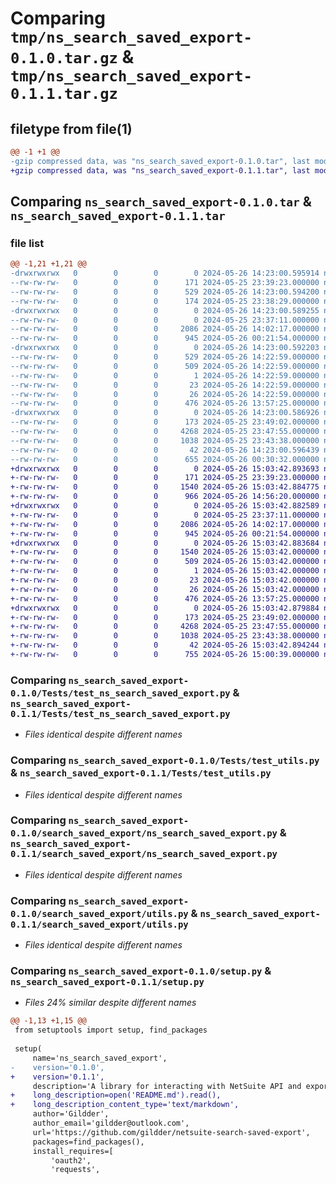 # Comparing `tmp/ns_search_saved_export-0.1.0.tar.gz` & `tmp/ns_search_saved_export-0.1.1.tar.gz`

## filetype from file(1)

```diff
@@ -1 +1 @@
-gzip compressed data, was "ns_search_saved_export-0.1.0.tar", last modified: Sun May 26 14:23:00 2024, max compression
+gzip compressed data, was "ns_search_saved_export-0.1.1.tar", last modified: Sun May 26 15:03:42 2024, max compression
```

## Comparing `ns_search_saved_export-0.1.0.tar` & `ns_search_saved_export-0.1.1.tar`

### file list

```diff
@@ -1,21 +1,21 @@
-drwxrwxrwx   0        0        0        0 2024-05-26 14:23:00.595914 ns_search_saved_export-0.1.0/
--rw-rw-rw-   0        0        0      171 2024-05-25 23:39:23.000000 ns_search_saved_export-0.1.0/LICENSE
--rw-rw-rw-   0        0        0      529 2024-05-26 14:23:00.594200 ns_search_saved_export-0.1.0/PKG-INFO
--rw-rw-rw-   0        0        0      174 2024-05-25 23:38:29.000000 ns_search_saved_export-0.1.0/README.md
-drwxrwxrwx   0        0        0        0 2024-05-26 14:23:00.589255 ns_search_saved_export-0.1.0/Tests/
--rw-rw-rw-   0        0        0        0 2024-05-25 23:37:11.000000 ns_search_saved_export-0.1.0/Tests/__init__.py
--rw-rw-rw-   0        0        0     2086 2024-05-26 14:02:17.000000 ns_search_saved_export-0.1.0/Tests/test_ns_search_saved_export.py
--rw-rw-rw-   0        0        0      945 2024-05-26 00:21:54.000000 ns_search_saved_export-0.1.0/Tests/test_utils.py
-drwxrwxrwx   0        0        0        0 2024-05-26 14:23:00.592203 ns_search_saved_export-0.1.0/ns_search_saved_export.egg-info/
--rw-rw-rw-   0        0        0      529 2024-05-26 14:22:59.000000 ns_search_saved_export-0.1.0/ns_search_saved_export.egg-info/PKG-INFO
--rw-rw-rw-   0        0        0      509 2024-05-26 14:22:59.000000 ns_search_saved_export-0.1.0/ns_search_saved_export.egg-info/SOURCES.txt
--rw-rw-rw-   0        0        0        1 2024-05-26 14:22:59.000000 ns_search_saved_export-0.1.0/ns_search_saved_export.egg-info/dependency_links.txt
--rw-rw-rw-   0        0        0       23 2024-05-26 14:22:59.000000 ns_search_saved_export-0.1.0/ns_search_saved_export.egg-info/requires.txt
--rw-rw-rw-   0        0        0       26 2024-05-26 14:22:59.000000 ns_search_saved_export-0.1.0/ns_search_saved_export.egg-info/top_level.txt
--rw-rw-rw-   0        0        0      476 2024-05-26 13:57:25.000000 ns_search_saved_export-0.1.0/pyproject.toml
-drwxrwxrwx   0        0        0        0 2024-05-26 14:23:00.586926 ns_search_saved_export-0.1.0/search_saved_export/
--rw-rw-rw-   0        0        0      173 2024-05-25 23:49:02.000000 ns_search_saved_export-0.1.0/search_saved_export/__init__.py
--rw-rw-rw-   0        0        0     4268 2024-05-25 23:47:55.000000 ns_search_saved_export-0.1.0/search_saved_export/ns_search_saved_export.py
--rw-rw-rw-   0        0        0     1038 2024-05-25 23:43:38.000000 ns_search_saved_export-0.1.0/search_saved_export/utils.py
--rw-rw-rw-   0        0        0       42 2024-05-26 14:23:00.596439 ns_search_saved_export-0.1.0/setup.cfg
--rw-rw-rw-   0        0        0      655 2024-05-26 00:30:32.000000 ns_search_saved_export-0.1.0/setup.py
+drwxrwxrwx   0        0        0        0 2024-05-26 15:03:42.893693 ns_search_saved_export-0.1.1/
+-rw-rw-rw-   0        0        0      171 2024-05-25 23:39:23.000000 ns_search_saved_export-0.1.1/LICENSE
+-rw-rw-rw-   0        0        0     1540 2024-05-26 15:03:42.884775 ns_search_saved_export-0.1.1/PKG-INFO
+-rw-rw-rw-   0        0        0      966 2024-05-26 14:56:20.000000 ns_search_saved_export-0.1.1/README.md
+drwxrwxrwx   0        0        0        0 2024-05-26 15:03:42.882589 ns_search_saved_export-0.1.1/Tests/
+-rw-rw-rw-   0        0        0        0 2024-05-25 23:37:11.000000 ns_search_saved_export-0.1.1/Tests/__init__.py
+-rw-rw-rw-   0        0        0     2086 2024-05-26 14:02:17.000000 ns_search_saved_export-0.1.1/Tests/test_ns_search_saved_export.py
+-rw-rw-rw-   0        0        0      945 2024-05-26 00:21:54.000000 ns_search_saved_export-0.1.1/Tests/test_utils.py
+drwxrwxrwx   0        0        0        0 2024-05-26 15:03:42.883684 ns_search_saved_export-0.1.1/ns_search_saved_export.egg-info/
+-rw-rw-rw-   0        0        0     1540 2024-05-26 15:03:42.000000 ns_search_saved_export-0.1.1/ns_search_saved_export.egg-info/PKG-INFO
+-rw-rw-rw-   0        0        0      509 2024-05-26 15:03:42.000000 ns_search_saved_export-0.1.1/ns_search_saved_export.egg-info/SOURCES.txt
+-rw-rw-rw-   0        0        0        1 2024-05-26 15:03:42.000000 ns_search_saved_export-0.1.1/ns_search_saved_export.egg-info/dependency_links.txt
+-rw-rw-rw-   0        0        0       23 2024-05-26 15:03:42.000000 ns_search_saved_export-0.1.1/ns_search_saved_export.egg-info/requires.txt
+-rw-rw-rw-   0        0        0       26 2024-05-26 15:03:42.000000 ns_search_saved_export-0.1.1/ns_search_saved_export.egg-info/top_level.txt
+-rw-rw-rw-   0        0        0      476 2024-05-26 13:57:25.000000 ns_search_saved_export-0.1.1/pyproject.toml
+drwxrwxrwx   0        0        0        0 2024-05-26 15:03:42.879884 ns_search_saved_export-0.1.1/search_saved_export/
+-rw-rw-rw-   0        0        0      173 2024-05-25 23:49:02.000000 ns_search_saved_export-0.1.1/search_saved_export/__init__.py
+-rw-rw-rw-   0        0        0     4268 2024-05-25 23:47:55.000000 ns_search_saved_export-0.1.1/search_saved_export/ns_search_saved_export.py
+-rw-rw-rw-   0        0        0     1038 2024-05-25 23:43:38.000000 ns_search_saved_export-0.1.1/search_saved_export/utils.py
+-rw-rw-rw-   0        0        0       42 2024-05-26 15:03:42.894244 ns_search_saved_export-0.1.1/setup.cfg
+-rw-rw-rw-   0        0        0      755 2024-05-26 15:00:39.000000 ns_search_saved_export-0.1.1/setup.py
```

### Comparing `ns_search_saved_export-0.1.0/Tests/test_ns_search_saved_export.py` & `ns_search_saved_export-0.1.1/Tests/test_ns_search_saved_export.py`

 * *Files identical despite different names*

### Comparing `ns_search_saved_export-0.1.0/Tests/test_utils.py` & `ns_search_saved_export-0.1.1/Tests/test_utils.py`

 * *Files identical despite different names*

### Comparing `ns_search_saved_export-0.1.0/search_saved_export/ns_search_saved_export.py` & `ns_search_saved_export-0.1.1/search_saved_export/ns_search_saved_export.py`

 * *Files identical despite different names*

### Comparing `ns_search_saved_export-0.1.0/search_saved_export/utils.py` & `ns_search_saved_export-0.1.1/search_saved_export/utils.py`

 * *Files identical despite different names*

### Comparing `ns_search_saved_export-0.1.0/setup.py` & `ns_search_saved_export-0.1.1/setup.py`

 * *Files 24% similar despite different names*

```diff
@@ -1,13 +1,15 @@
 from setuptools import setup, find_packages
 
 setup(
     name='ns_search_saved_export',
-    version='0.1.0',
+    version='0.1.1',
     description='A library for interacting with NetSuite API and exporting data',
+    long_description=open('README.md').read(),
+    long_description_content_type='text/markdown',
     author='Gildder',
     author_email='gildder@outlook.com',
     url='https://github.com/gildder/netsuite-search-saved-export',
     packages=find_packages(),
     install_requires=[
         'oauth2',
         'requests',
```

